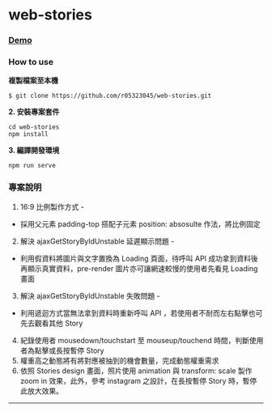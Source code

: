 # web-stories

### [Demo](r05323045.github.io/web-stories/)

### How to use

**複製檔案至本機**
```
$ git clone https://github.com/r05323045/web-stories.git
```
**2. 安裝專案套件**
```
cd web-stories
npm install
```
**3. 編譯開發環境**
```
npm run serve
```

### 專案說明

1. 16:9 比例製作方式 -
  - 採用父元素 padding-top 搭配子元素 position: absosulte 作法，將比例固定
2. 解決 ajaxGetStoryByIdUnstable 延遲顯示問題 - 
  - 利用假資料將圖片與文字置換為 Loading 頁面，待呼叫 API 成功拿到資料後再顯示真實資料，pre-render 圖片亦可讓網速較慢的使用者先看見 Loading 畫面 
3. 解決 ajaxGetStoryByIdUnstable 失敗問題 - 
  - 利用遞迴方式當無法拿到資料時重新呼叫 API ，若使用者不耐而左右點擊也可先去觀看其他 Story
4. 紀錄使用者 mousedown/touchstart 至 mouseup/touchend 時間，判斷使用者為點擊或長按暫停 Story
5. 權重高之動態將有將對應被抽到的機會數量，完成動態權重需求
6. 依照 Stories design 畫面，照片使用 animation 與 transform: scale 製作 zoom in 效果，此外，參考 instagram 之設計，在長按暫停 Story 時，暫停此放大效果。

---

